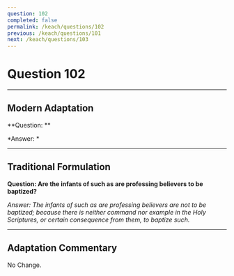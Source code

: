 ```yaml
---
question: 102
completed: false
permalink: /keach/questions/102
previous: /keach/questions/101
next: /keach/questions/103
---
```

# Question 102

---
## Modern Adaptation
**Question: **

*Answer: *

---
## Traditional Formulation
**Question: Are the infants of such as are professing believers to be baptized?**

*Answer: The infants of such as are professing believers are not to be baptized; because there is neither command nor example in the Holy Scriptures, or certain consequence from them, to baptize such.*

---
## Adaptation Commentary
No Change.